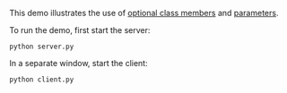 This demo illustrates the use of [optional class members][1] and
[parameters][2].

To run the demo, first start the server:

```
python server.py
```

In a separate window, start the client:

```
python client.py
```

[1]: https://doc.zeroc.com/display/Ice37/Optional+Data+Members
[2]: https://doc.zeroc.com/display/Ice37/Python+Mapping+for+Operations
